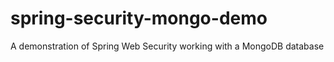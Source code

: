# spring-security-mongo-demo
A demonstration of Spring Web Security working with a MongoDB database
